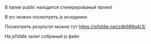 В папке public находится сгенерированый проект

В src можно посмотреть js исходники

Посмотреть результат можно тут https://jsfiddle.net/zdb989g4/3/

На jsfiddle залит собраный js файл
